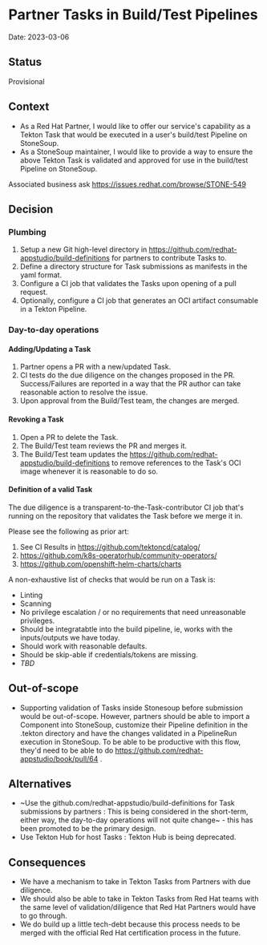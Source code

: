 # Partner Tasks in Build/Test Pipelines

Date: 2023-03-06

## Status

Provisional

## Context

* As a Red Hat Partner, I would like to offer our service's capability as a Tekton Task that would be executed in a user's build/test Pipeline on StoneSoup.
* As a StoneSoup maintainer, I would like to provide a way to ensure the above Tekton Task is validated and approved for use in the build/test Pipeline on StoneSoup.

Associated business ask
https://issues.redhat.com/browse/STONE-549

## Decision

### Plumbing

1. Setup a new Git high-level directory in https://github.com/redhat-appstudio/build-definitions for partners to contribute Tasks to.
2. Define a directory structure for Task submissions as manifests in the yaml format.
3. Configure a CI job that validates the Tasks upon opening of a pull request.
4. Optionally, configure a CI job that generates an OCI artifact consumable in a Tekton Pipeline.

### Day-to-day operations

#### Adding/Updating a Task

1. Partner opens a PR with a new/updated Task.
2. CI tests do the due diligence on the changes proposed in the PR. Success/Failures are reported in a way that the PR author can take reasonable 
action to resolve the issue.
3. Upon approval from the Build/Test team, the changes are merged.

#### Revoking a Task
1. Open a PR to delete the Task.
2. The Build/Test team reviews the PR and merges it.
3. The Build/Test team updates the https://github.com/redhat-appstudio/build-definitions to remove references to the Task's OCI image whenever it is reasonable to do so.

#### Definition of a valid Task

The due diligence is a transparent-to-the-Task-contributor CI job that's running on the repository that validates the Task before we merge it in. 

Please see the following as prior art:
1. See CI Results in https://github.com/tektoncd/catalog/
2. https://github.com/k8s-operatorhub/community-operators/
2. https://github.com/openshift-helm-charts/charts

A non-exhaustive list of checks that would be run on a Task is:

* Linting
* Scanning
* No privilege escalation / or no requirements that need unreasonable privileges.
* Should be integratabtle into the build pipeline, ie, works with the inputs/outputs we have today.
* Should work with reasonable defaults.
* Should be skip-able if credentials/tokens are missing.
* *TBD*

## Out-of-scope

* Supporting validation of Tasks inside Stonesoup before submission would be out-of-scope. However, partners should be able to import a 
Component into StoneSoup, customize their Pipeline definition in the .tekton directory and have the changes validated in a PipelineRun execution in StoneSoup. To be able to be productive with this flow, they'd need to be able to do https://github.com/redhat-appstudio/book/pull/64 .

## Alternatives

* ~Use the github.com/redhat-appstudio/build-definitions for Task submissions by partners : This is being considered in the short-term, either way, the day-to-day operations will not quite change~ - this has been promoted to be the primary design.
* Use Tekton Hub for host Tasks : Tekton Hub is being deprecated.


## Consequences

* We have a mechanism to take in Tekton Tasks from Partners with due diligence.
* We should also be able to take in Tekton Tasks from Red Hat teams with the same level of validation/diligence that Red Hat Partners would have to go through.
* We do build up a little tech-debt because this process needs to be merged with the official Red Hat certification process in the future.



